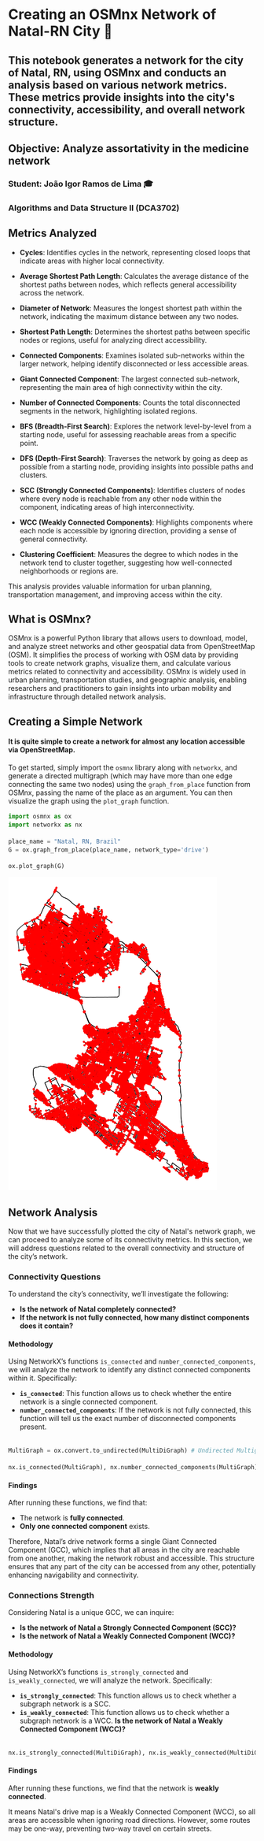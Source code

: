 # Creating an OSMnx Network of Natal-RN City :busts_in_silhouette:

## This notebook generates a network for the city of Natal, RN, using OSMnx and conducts an analysis based on various network metrics. These metrics provide insights into the city's connectivity, accessibility, and overall network structure.

## Objective: Analyze assortativity in the medicine network

### Student: João Igor Ramos de Lima :mortar_board:

### Algorithms and Data Structure II (DCA3702)


## Metrics Analyzed

- **Cycles**: Identifies cycles in the network, representing closed loops that indicate areas with higher local connectivity.

- **Average Shortest Path Length**: Calculates the average distance of the shortest paths between nodes, which reflects general accessibility across the network.

- **Diameter of Network**: Measures the longest shortest path within the network, indicating the maximum distance between any two nodes.

- **Shortest Path Length**: Determines the shortest paths between specific nodes or regions, useful for analyzing direct accessibility.

- **Connected Components**: Examines isolated sub-networks within the larger network, helping identify disconnected or less accessible areas.

- **Giant Connected Component**: The largest connected sub-network, representing the main area of high connectivity within the city.

- **Number of Connected Components**: Counts the total disconnected segments in the network, highlighting isolated regions.

- **BFS (Breadth-First Search)**: Explores the network level-by-level from a starting node, useful for assessing reachable areas from a specific point.

- **DFS (Depth-First Search)**: Traverses the network by going as deep as possible from a starting node, providing insights into possible paths and clusters.

- **SCC (Strongly Connected Components)**: Identifies clusters of nodes where every node is reachable from any other node within the component, indicating areas of high interconnectivity.

- **WCC (Weakly Connected Components)**: Highlights components where each node is accessible by ignoring direction, providing a sense of general connectivity.

- **Clustering Coefficient**: Measures the degree to which nodes in the network tend to cluster together, suggesting how well-connected neighborhoods or regions are.

This analysis provides valuable information for urban planning, transportation management, and improving access within the city.

## What is OSMnx?

OSMnx is a powerful Python library that allows users to download, model, and analyze street networks and other geospatial data from OpenStreetMap (OSM). It simplifies the process of working with OSM data by providing tools to create network graphs, visualize them, and calculate various metrics related to connectivity and accessibility. OSMnx is widely used in urban planning, transportation studies, and geographic analysis, enabling researchers and practitioners to gain insights into urban mobility and infrastructure through detailed network analysis.

## Creating a Simple Network

#### It is quite simple to create a network for almost any location accessible via OpenStreetMap. 

To get started, simply import the `osmnx` library along with `networkx`, and generate a directed multigraph (which may have more than one edge connecting the same two nodes) using the `graph_from_place` function from OSMnx, passing the name of the place as an argument. You can then visualize the graph using the `plot_graph` function.

```python
import osmnx as ox
import networkx as nx

place_name = "Natal, RN, Brazil"
G = ox.graph_from_place(place_name, network_type='drive')

ox.plot_graph(G)
```

![Natal Network](./natal_network.png)

## Network Analysis

Now that we have successfully plotted the city of Natal's network graph, we can proceed to analyze some of its connectivity metrics. In this section, we will address questions related to the overall connectivity and structure of the city’s network.

### Connectivity Questions

To understand the city’s connectivity, we’ll investigate the following:
- **Is the network of Natal completely connected?**
- **If the network is not fully connected, how many distinct components does it contain?**

#### Methodology

Using NetworkX’s functions `is_connected` and `number_connected_components`, we will analyze the network to identify any distinct connected components within it. Specifically:
- **`is_connected`**: This function allows us to check whether the entire network is a single connected component.
- **`number_connected_components`**: If the network is not fully connected, this function will tell us the exact number of disconnected components present.

```python

MultiGraph = ox.convert.to_undirected(MultiDiGraph) # Undirected Multigraph to use is_connected and number_connected_components

nx.is_connected(MultiGraph), nx.number_connected_components(MultiGraph)

```
#### Findings

After running these functions, we find that:
- The network is **fully connected**.
- **Only one connected component** exists.

Therefore, Natal’s drive network forms a single Giant Connected Component (GCC), which implies that all areas in the city are reachable from one another, making the network robust and accessible. This structure ensures that any part of the city can be accessed from any other, potentially enhancing navigability and connectivity.

### Connections Strength

Considering Natal is a unique GCC, we can inquire:
- **Is the network of Natal a Strongly Connected Component (SCC)?**
- **Is the network of Natal a Weakly Connected Component (WCC)?**

#### Methodology

Using NetworkX’s functions `is_strongly_connected` and `is_weakly_connected`, we will analyze the network. Specifically:
- **`is_strongly_connected`**: This function allows us to check whether a subgraph network is a SCC.
- **`is_weakly_connected`**: This function allows us to check whether a subgraph network is a WCC. **Is the network of Natal a Weakly Connected Component (WCC)?**

```python

nx.is_strongly_connected(MultiDiGraph), nx.is_weakly_connected(MultiDiGraph)

```

#### Findings

After running these functions, we find that the network is **weakly connected**.

It means Natal's drive map is a Weakly Connected Component (WCC), so  all areas are accessible when ignoring road directions. However, some routes may be one-way, preventing two-way travel on certain streets.
